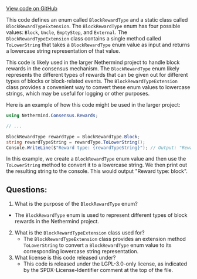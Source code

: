 [View code on GitHub](https://github.com/NethermindEth/nethermind/src/Nethermind/Nethermind.Consensus/Rewards/BlockRewardType.cs)

This code defines an enum called `BlockRewardType` and a static class called `BlockRewardTypeExtension`. The `BlockRewardType` enum has four possible values: `Block`, `Uncle`, `EmptyStep`, and `External`. The `BlockRewardTypeExtension` class contains a single method called `ToLowerString` that takes a `BlockRewardType` enum value as input and returns a lowercase string representation of that value.

This code is likely used in the larger Nethermind project to handle block rewards in the consensus mechanism. The `BlockRewardType` enum likely represents the different types of rewards that can be given out for different types of blocks or block-related events. The `BlockRewardTypeExtension` class provides a convenient way to convert these enum values to lowercase strings, which may be useful for logging or other purposes.

Here is an example of how this code might be used in the larger project:

```csharp
using Nethermind.Consensus.Rewards;

// ...

BlockRewardType rewardType = BlockRewardType.Block;
string rewardTypeString = rewardType.ToLowerString();
Console.WriteLine($"Reward type: {rewardTypeString}"); // Output: "Reward type: block"
```

In this example, we create a `BlockRewardType` enum value and then use the `ToLowerString` method to convert it to a lowercase string. We then print out the resulting string to the console. This would output "Reward type: block".
## Questions: 
 1. What is the purpose of the `BlockRewardType` enum?
   - The `BlockRewardType` enum is used to represent different types of block rewards in the Nethermind project.
2. What is the `BlockRewardTypeExtension` class used for?
   - The `BlockRewardTypeExtension` class provides an extension method `ToLowerString` to convert a `BlockRewardType` enum value to its corresponding lowercase string representation.
3. What license is this code released under?
   - This code is released under the LGPL-3.0-only license, as indicated by the SPDX-License-Identifier comment at the top of the file.